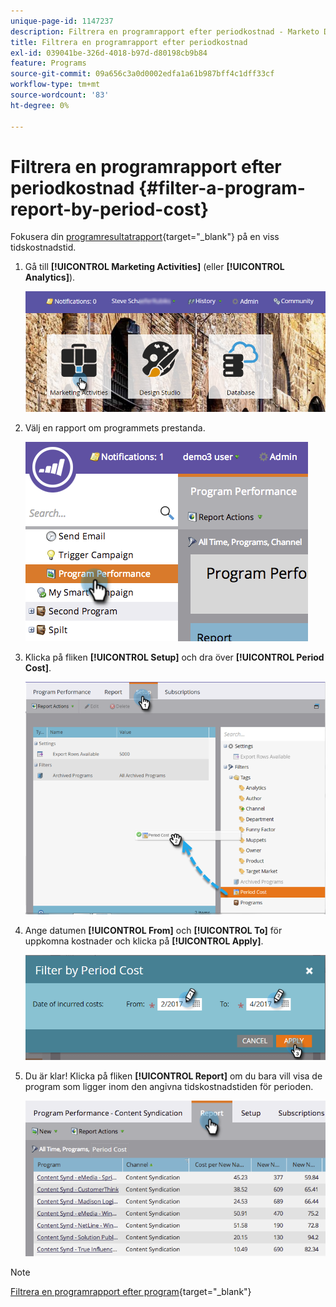 ```yaml
---
unique-page-id: 1147237
description: Filtrera en programrapport efter periodkostnad - Marketo Docs - produktdokumentation
title: Filtrera en programrapport efter periodkostnad
exl-id: 039041be-326d-4018-b97d-d80198cb9b84
feature: Programs
source-git-commit: 09a656c3a0d0002edfa1a61b987bff4c1dff33cf
workflow-type: tm+mt
source-wordcount: '83'
ht-degree: 0%

---
```


# Filtrera en programrapport efter periodkostnad {#filter-a-program-report-by-period-cost}

Fokusera din [programresultatrapport](/help/marketo/product-docs/core-marketo-concepts/programs/program-performance-report/create-a-program-performance-report.md){target="_blank"} på en viss tidskostnadstid.

1. Gå till **[!UICONTROL Marketing Activities]** (eller **[!UICONTROL Analytics]**).

   ![](assets/login-marketing-activities-1.png)

1. Välj en rapport om programmets prestanda.

   ![](assets/image2014-9-23-16-3a22-3a52.png)

1. Klicka på fliken **[!UICONTROL Setup]** och dra över **[!UICONTROL Period Cost]**.

   ![](assets/lm-86194-1.png)

1. Ange datumen **[!UICONTROL From]** och **[!UICONTROL To]** för uppkomna kostnader och klicka på **[!UICONTROL Apply]**.

   ![](assets/lm-86194-2a-hands.png)

1. Du är klar! Klicka på fliken **[!UICONTROL Report]** om du bara vill visa de program som ligger inom den angivna tidskostnadstiden för perioden.

   ![](assets/lm-86194-report-tab.png)

>[!NOTE]
>
>[Filtrera en programrapport efter program](/help/marketo/product-docs/core-marketo-concepts/programs/program-performance-report/filter-a-program-report-by-program.md){target="_blank"}
